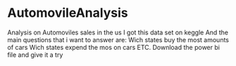 # AutomovileAnalysis
Analysis on Automoviles sales in the us
I got this data set on keggle
And the main questions that i want to answer are:
Wich states buy the most amounts of cars
Wich states expend the mos on cars
ETC.
Download the power bi file and give it a try
